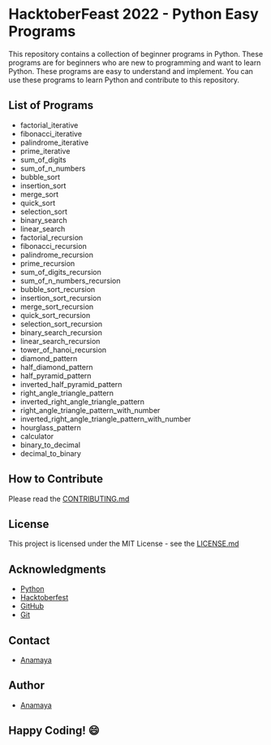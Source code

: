 # HacktoberFeast 2022 - Python Easy Programs
This repository contains a collection of beginner programs in Python. These programs are for beginners who are new to programming and want to learn Python. These programs are easy to understand and implement. You can use these programs to learn Python and contribute to this repository.

## List of Programs

- factorial_iterative
- fibonacci_iterative
- palindrome_iterative
- prime_iterative
- sum_of_digits
- sum_of_n_numbers
- bubble_sort
- insertion_sort
- merge_sort
- quick_sort
- selection_sort
- binary_search
- linear_search
- factorial_recursion
- fibonacci_recursion
- palindrome_recursion
- prime_recursion
- sum_of_digits_recursion
- sum_of_n_numbers_recursion
- bubble_sort_recursion
- insertion_sort_recursion
- merge_sort_recursion
- quick_sort_recursion
- selection_sort_recursion
- binary_search_recursion
- linear_search_recursion
- tower_of_hanoi_recursion
- diamond_pattern
- half_diamond_pattern
- half_pyramid_pattern
- inverted_half_pyramid_pattern
- right_angle_triangle_pattern
- inverted_right_angle_triangle_pattern
- right_angle_triangle_pattern_with_number
- inverted_right_angle_triangle_pattern_with_number
- hourglass_pattern
- calculator
- binary_to_decimal
- decimal_to_binary

## How to Contribute
Please read the [CONTRIBUTING.md](https://github.com/Anamaya1729/Python-Testing/blob/master/CONTRIBUTING.md)

## License
This project is licensed under the MIT License - see the [LICENSE.md](https://github.com/Anamaya1729/Python-Testing/blob/master/LICENSE)

## Acknowledgments
- [Python](https://www.python.org/)
- [Hacktoberfest](https://hacktoberfest.digitalocean.com/)
- [GitHub](https://github.com)
- [Git](https://git-scm.com/)

## Contact
- [Anamaya](https://www.linkedin.com/in/anamaya1729/)

## Author
- [Anamaya](https://www.github.com/Anamaya1729)

## Happy Coding! :smile:
